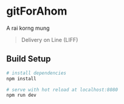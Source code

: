 # gitForAhom
A rai korng mung

> Delivery on Line (LIFF)

## Build Setup

``` bash
# install dependencies
npm install

# serve with hot reload at localhost:8080
npm run dev
